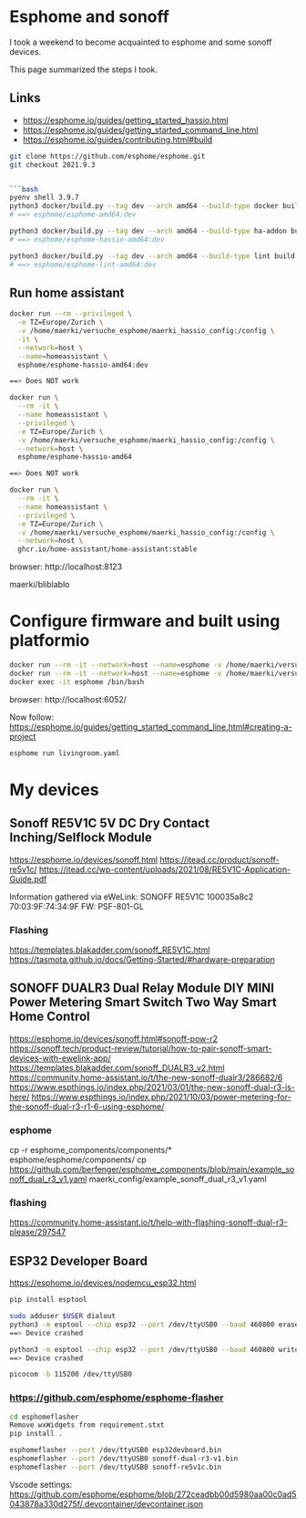 # Esphome and sonoff

I took a weekend to become acquainted to esphome and some sonoff devices.

This page summarized the steps I took.


## Links
* https://esphome.io/guides/getting_started_hassio.html
* https://esphome.io/guides/getting_started_command_line.html
* https://esphome.io/guides/contributing.html#build


```bash
git clone https://github.com/esphome/esphome.git
git checkout 2021.9.3


```bash
pyenv shell 3.9.7
python3 docker/build.py --tag dev --arch amd64 --build-type docker build
# ==> esphome/esphome-amd64:dev

python3 docker/build.py --tag dev --arch amd64 --build-type ha-addon build
# ==> esphome/esphome-hassio-amd64:dev

python3 docker/build.py --tag dev --arch amd64 --build-type lint build
# ==> esphome/esphome-lint-amd64:dev
```


## Run home assistant
```bash
docker run --rm --privileged \
  -e TZ=Europe/Zurich \
  -v /home/maerki/versuche_esphome/maerki_hassio_config:/config \
  -it \
  --network=host \
  --name=homeassistant \
  esphome/esphome-hassio-amd64:dev

==> Does NOT work

docker run \
  --rm -it \
  --name homeassistant \
  --privileged \
  -e TZ=Europe/Zurich \
  -v /home/maerki/versuche_esphome/maerki_hassio_config:/config \
  --network=host \
  esphome/esphome-hassio-amd64

==> Does NOT work
```

```bash
docker run \
  --rm -it \
  --name homeassistant \
  --privileged \
  -e TZ=Europe/Zurich \
  -v /home/maerki/versuche_esphome/maerki_hassio_config:/config \
  --network=host \
  ghcr.io/home-assistant/home-assistant:stable
```

browser: http://localhost:8123

maerki/bliblablo

# Configure firmware and built using platformio

```bash
docker run --rm -it --network=host --name=esphome -v /home/maerki/versuche_esphome/maerki_config:/config --device=/dev/ttyUSB0 esphome/esphome-amd64:dev
docker run --rm -it --network=host --name=esphome -v /home/maerki/versuche_esphome/maerki_config:/config esphome/esphome-amd64:dev
docker exec -it esphome /bin/bash
```

browser: http://localhost:6052/

Now follow: https://esphome.io/guides/getting_started_command_line.html#creating-a-project

```bash
esphome run livingroom.yaml
```

# My devices

## Sonoff RE5V1C 5V DC Dry Contact Inching/Selflock Module
https://esphome.io/devices/sonoff.html
https://itead.cc/product/sonoff-re5v1c/
https://itead.cc/wp-content/uploads/2021/08/RE5V1C-Application-Guide.pdf


Information gathered via eWeLink:
SONOFF
RE5V1C
100035a8c2
70:03:9F:74:34:9F
FW: PSF-801-GL

### Flashing
https://templates.blakadder.com/sonoff_RE5V1C.html
https://tasmota.github.io/docs/Getting-Started/#hardware-preparation

## SONOFF DUALR3 Dual Relay Module DIY MINI Power Metering Smart Switch Two Way Smart Home Control

https://esphome.io/devices/sonoff.html#sonoff-pow-r2
https://sonoff.tech/product-review/tutorial/how-to-pair-sonoff-smart-devices-with-ewelink-app/
https://templates.blakadder.com/sonoff_DUALR3_v2.html
https://community.home-assistant.io/t/the-new-sonoff-dualr3/286682/6
https://www.espthings.io/index.php/2021/03/01/the-new-sonoff-dual-r3-is-here/
https://www.espthings.io/index.php/2021/10/03/power-metering-for-the-sonoff-dual-r3-r1-6-using-esphome/

### esphome
cp -r esphome_components/components/* esphome/esphome/components/
cp https://github.com/berfenger/esphome_components/blob/main/example_sonoff_dual_r3_v1.yaml maerki_config/example_sonoff_dual_r3_v1.yaml

### flashing

https://community.home-assistant.io/t/help-with-flashing-sonoff-dual-r3-please/297547

## ESP32 Developer Board

https://esphome.io/devices/nodemcu_esp32.html

```bash
pip install esptool

sudo adduser $USER dialout
python3 -m esptool --chip esp32 --port /dev/ttyUSB0 --baud 460800 erase_flash
==> Device crashed

python3 -m esptool --chip esp32 --port /dev/ttyUSB0 --baud 460800 write_flash -z --flash_mode dio --flash_freq 40m 0x1000 esp32devboard.bin
==> Device crashed

picocom -b 115200 /dev/ttyUSB0
```

### https://github.com/esphome/esphome-flasher

```bash
cd esphomeflasher
Remove wxWidgets from requirement.stxt
pip install .

esphomeflasher --port /dev/ttyUSB0 esp32devboard.bin
esphomeflasher --port /dev/ttyUSB0 sonoff-dual-r3-v1.bin
esphomeflasher --port /dev/ttyUSB0 sonoff-re5v1c.bin
```

Vscode settings: https://github.com/esphome/esphome/blob/272ceadbb00d5980aa00c0ad5043878a330d275f/.devcontainer/devcontainer.json